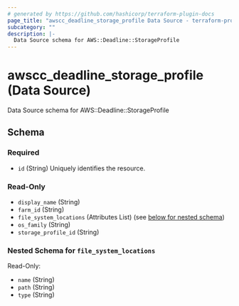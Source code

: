 ```yaml
---
# generated by https://github.com/hashicorp/terraform-plugin-docs
page_title: "awscc_deadline_storage_profile Data Source - terraform-provider-awscc"
subcategory: ""
description: |-
  Data Source schema for AWS::Deadline::StorageProfile
---
```


# awscc_deadline_storage_profile (Data Source)

Data Source schema for AWS::Deadline::StorageProfile



<!-- schema generated by tfplugindocs -->
## Schema

### Required

- `id` (String) Uniquely identifies the resource.

### Read-Only

- `display_name` (String)
- `farm_id` (String)
- `file_system_locations` (Attributes List) (see [below for nested schema](#nestedatt--file_system_locations))
- `os_family` (String)
- `storage_profile_id` (String)

<a id="nestedatt--file_system_locations"></a>
### Nested Schema for `file_system_locations`

Read-Only:

- `name` (String)
- `path` (String)
- `type` (String)
